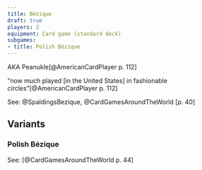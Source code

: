 ```yaml
---
title: Bézique
draft: true
players: 2
equipment: Card game (standard deck)
subgames:
- title: Polish Bézique
---
```


AKA <span class="aka">Peanukle</span>[@AmericanCardPlayer p. 112]

“now much played [in the United States] in fashionable circles”[@AmericanCardPlayer p. 112]

See: @SpaldingsBezique, @CardGamesAroundTheWorld [p. 40]

## Variants

### Polish Bézique

See: [@CardGamesAroundTheWorld p. 44]
